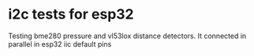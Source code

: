 # i2c tests for esp32

Testing bme280 pressure and vl53lox distance detectors.
It connected in parallel in esp32 iic default pins